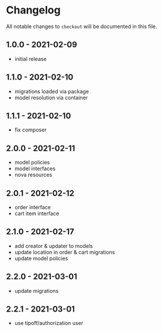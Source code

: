 # Changelog

All notable changes to `checkout` will be documented in this file.

## 1.0.0 - 2021-02-09

- initial release

## 1.1.0 - 2021-02-10

- migrations loaded via package
- model resolution via container

## 1.1.1 - 2021-02-10

- fix composer

## 2.0.0 - 2021-02-11

- model policies
- model interfaces
- nova resources

## 2.0.1 - 2021-02-12

- order interface
- cart item interface

## 2.1.0 - 2021-02-17

- add creator & updater to models
- update location in order & cart migrations
- update model policies

## 2.2.0 - 2021-03-01

- update migrations

## 2.2.1 - 2021-03-01

- use tipoff/authorization user

